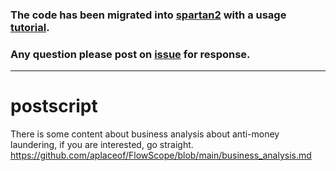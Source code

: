 ### The code has been migrated into [spartan2](https://github.com/BGT-M/spartan2) with a usage [tutorial](https://github.com/BGT-M/spartan2-tutorials/blob/master/FlowScope.ipynb).

### Any question please post on [issue](https://github.com/BGT-M/spartan2/issues) for response.



**** 

# postscript

There is  some  content about  business analysis about   anti-money laundering,  if you are interested, go straight. 
https://github.com/aplaceof/FlowScope/blob/main/business_analysis.md
